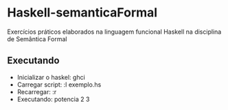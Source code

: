 # Haskell-semanticaFormal
Exercícios práticos elaborados na linguagem funcional Haskell na disciplina de Semântica Formal


## Executando
- Inicializar o haskel: ghci
- Carregar script:  :l exemplo.hs
- Recarregar:  :r
- Executando: potencia 2 3

